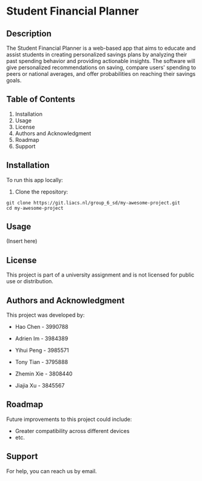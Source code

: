 # Student Financial Planner


## Description

The Student Financial Planner is a web-based app that aims to educate and assist students in creating personalized savings plans by analyzing their past spending behavior and providing actionable insights. The software will give personalized recommendations on saving, compare users' spending to peers or national averages, and offer probabilities on reaching their savings goals.


## Table of Contents

1. Installation
2. Usage
3. License
4. Authors and Acknowledgment
5. Roadmap
6. Support

## Installation
To run this app locally:

1. Clone the repository:

```
git clone https://git.liacs.nl/group_6_sd/my-awesome-project.git
cd my-awesome-project
```

## Usage 

(Insert here)

## License 
This project is part of a university assignment and is not licensed for public use or distribution.

## Authors and Acknowledgment
This project was developed by: 

- Hao Chen - 3990788

- Adrien Im - 3984389

- Yihui Peng - 3985571

- Tony Tian - 3795888

- Zhemin Xie - 3808440

- Jiajia Xu - 3845567


## Roadmap
Future improvements to this project could include:
- Greater compatibility across different devices
- etc.

## Support
For help, you can reach us by email.